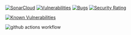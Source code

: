 [![SonarCloud](https://sonarcloud.io/images/project_badges/sonarcloud-orange.svg)](https://sonarcloud.io/summary/new_code?id=joaofavara_greed-is-good)
[![Vulnerabilities](https://sonarcloud.io/api/project_badges/measure?project=joaofavara_greed-is-good&metric=vulnerabilities)](https://sonarcloud.io/summary/new_code?id=joaofavara_greed-is-good)
[![Bugs](https://sonarcloud.io/api/project_badges/measure?project=joaofavara_greed-is-good&metric=bugs)](https://sonarcloud.io/summary/new_code?id=joaofavara_greed-is-good)
[![Security Rating](https://sonarcloud.io/api/project_badges/measure?project=joaofavara_greed-is-good&metric=security_rating)](https://sonarcloud.io/summary/new_code?id=joaofavara_greed-is-good)

[![Known Vulnerabilities](https://snyk.io/test/github/joaofavara/greed-is-good/badge.svg)](https://snyk.io/test/github/joaofavara/greed-is-good)

![github actions workflow](https://github.com/joaofavara/greed-is-good/actions/workflows/main.yml/badge.svg)

